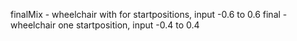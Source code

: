 finalMix - wheelchair with for startpositions, input -0.6 to 0.6
final - wheelchair one startposition, input -0.4 to 0.4
